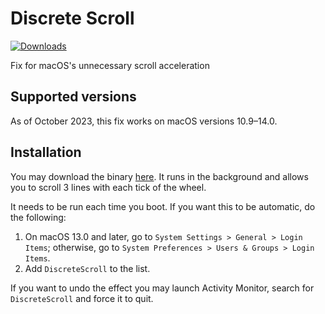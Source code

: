 # Discrete Scroll

[![Downloads](https://img.shields.io/github/downloads/emreyolcu/discrete-scroll/total.svg)](https://github.com/emreyolcu/discrete-scroll/releases)

Fix for macOS's unnecessary scroll acceleration

## Supported versions

As of October 2023, this fix works on macOS versions 10.9–14.0.

## Installation

You may download the binary [here](https://github.com/emreyolcu/discrete-scroll/releases/download/v0.1.1u/DiscreteScroll.zip).
It runs in the background
and allows you to scroll 3 lines with each tick of the wheel.

It needs to be run each time you boot.
If you want this to be automatic, do the following:

1. On macOS 13.0 and later, go to `System Settings > General > Login Items`;
otherwise, go to `System Preferences > Users & Groups > Login Items`.
2. Add `DiscreteScroll` to the list.

If you want to undo the effect you may launch Activity Monitor,
search for `DiscreteScroll` and force it to quit.
